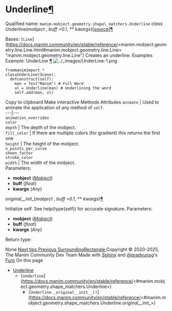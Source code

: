 # Underline[¶](https://docs.manim.community/en/stable/reference/<#underline> "Link to this heading")
Qualified name: `manim.mobject.geometry.shape\_matchers.Underline`
_class_ Underline(_mobject_ , _buff =0.1_, _** kwargs_)[[source]](https://docs.manim.community/en/stable/reference/<../_modules/manim/mobject/geometry/shape_matchers.html#Underline>)[¶](https://docs.manim.community/en/stable/reference/<#manim.mobject.geometry.shape_matchers.Underline> "Link to this definition")
    
Bases: `[Line`](https://docs.manim.community/en/stable/reference/<manim.mobject.geometry.line.Line.html#manim.mobject.geometry.line.Line> "manim.mobject.geometry.line.Line")
Creates an underline.
Examples
Example: UnderLine [¶](https://docs.manim.community/en/stable/reference/<#underline>)
![../_images/UnderLine-1.png](https://docs.manim.community/en/stable/_images/UnderLine-1.png)
```
frommanimimport *
classUnderLine(Scene):
  defconstruct(self):
    man = Tex("Manim") # Full Word
    ul = Underline(man) # Underlining the word
    self.add(man, ul)

```
Copy to clipboard
Make interactive
Methods
Attributes
`animate` | Used to animate the application of any method of `self`.  
---|---  
`animation_overrides`  
`color`  
`depth` | The depth of the mobject.  
`fill_color` | If there are multiple colors (for gradient) this returns the first one  
`height` | The height of the mobject.  
`n_points_per_curve`  
`sheen_factor`  
`stroke_color`  
`width` | The width of the mobject.  
Parameters:
    
  * **mobject** ([_Mobject_](https://docs.manim.community/en/stable/reference/<manim.mobject.mobject.Mobject.html#manim.mobject.mobject.Mobject> "manim.mobject.mobject.Mobject"))
  * **buff** (_float_)
  * **kwargs** (_Any_)


_original__init__(_mobject_ , _buff =0.1_, _** kwargs_)[¶](https://docs.manim.community/en/stable/reference/<#manim.mobject.geometry.shape_matchers.Underline._original__init__> "Link to this definition")
    
Initialize self. See help(type(self)) for accurate signature.
Parameters:
    
  * **mobject** ([_Mobject_](https://docs.manim.community/en/stable/reference/<manim.mobject.mobject.Mobject.html#manim.mobject.mobject.Mobject> "manim.mobject.mobject.Mobject"))
  * **buff** (_float_)
  * **kwargs** (_Any_)


Return type:
    
None
[ Next tips ](https://docs.manim.community/en/stable/reference/<manim.mobject.geometry.tips.html>) [ Previous SurroundingRectangle ](https://docs.manim.community/en/stable/reference/<manim.mobject.geometry.shape_matchers.SurroundingRectangle.html>)
Copyright © 2020-2025, The Manim Community Dev Team 
Made with [Sphinx](https://docs.manim.community/en/stable/reference/<https:/www.sphinx-doc.org/>) and [@pradyunsg](https://docs.manim.community/en/stable/reference/<https:/pradyunsg.me>)'s [Furo](https://docs.manim.community/en/stable/reference/<https:/github.com/pradyunsg/furo>)
On this page 
  * [Underline](https://docs.manim.community/en/stable/reference/<#>)
    * `[Underline`](https://docs.manim.community/en/stable/reference/<#manim.mobject.geometry.shape_matchers.Underline>)
      * `[Underline._original__init__()`](https://docs.manim.community/en/stable/reference/<#manim.mobject.geometry.shape_matchers.Underline._original__init__>)


